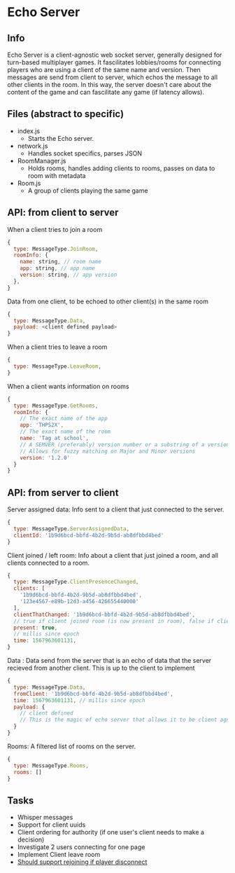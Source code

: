 # Echo Server

## Info

Echo Server is a client-agnostic web socket server, generally designed for turn-based multiplayer games. It fascilitates lobbies/rooms for connecting players who are using a client of the same name and version. Then messages are send from client to server, which echos the message to all other clients in the room. In this way, the server doesn't care about the content of the game and can fascilitate any game (if latency allows).

## Files (abstract to specific)

- index.js
  - Starts the Echo server.
- network.js
  - Handles socket specifics, parses JSON
- RoomManager.js
  - Holds rooms, handles adding clients to rooms, passes on data to room with metadata
- Room.js
  - A group of clients playing the same game

## API: from client to server

When a client tries to join a room

```js
{
  type: MessageType.JoinRoom,
  roomInfo: {
    name: string, // room name
    app: string, // app name
    version: string, // app version
  },
}
```

Data from one client, to be echoed to other client(s) in the same room

```js
{
  type: MessageType.Data,
  payload: <client defined payload>
}
```

When a client tries to leave a room

```js
{
  type: MessageType.LeaveRoom,
}
```

When a client wants information on rooms

```js
{
  type: MessageType.GetRooms,
  roomInfo: {
    // The exact name of the app
    app: 'THPS2X',
    // The exact name of the room
    name: 'Tag at school',
    // A SEMVER (preferably) version number or a substring of a version number.
    // Allows for fuzzy matching on Major and Minor versions
    version: '1.2.0'
  }
}
```

## API: from server to client

Server assigned data: Info sent to a client that just connected to the server.

```js
{
  type: MessageType.ServerAssignedData,
  clientId: '1b9d6bcd-bbfd-4b2d-9b5d-ab8dfbbd4bed'
}
```

Client joined / left room: Info about a client that just joined a room, and all clients connected to a room.

```js
{
  type: MessageType.ClientPresenceChanged,
  clients: [
    '1b9d6bcd-bbfd-4b2d-9b5d-ab8dfbbd4bed',
    '123e4567-e89b-12d3-a456-426655440000'
  ],
  clientThatChanged: '1b9d6bcd-bbfd-4b2d-9b5d-ab8dfbbd4bed',
  // true if client joined room (is now present in room), false if client left room (is no longer present in room)
  present: true,
  // millis since epoch
  time: 1567963601131,
}
```

Data : Data send from the server that is an echo of data that the server recieved from another client. This is up to the client to implement

```js
{
  type: MessageType.Data,
  fromClient: '1b9d6bcd-bbfd-4b2d-9b5d-ab8dfbbd4bed',
  time: 1567963601131, // millis since epoch
  payload: {
    // client defined
    // This is the magic of echo server that allows it to be client agnostic
  }
}
```

Rooms: A filtered list of rooms on the server.

```js
{
  type: MessageType.Rooms,
  rooms: []
}
```

## Tasks

- Whisper messages
- Support for client uuids
- Client ordering for authority (if one user's client needs to make a decision)
- Investigate 2 users connecting for one page
- Implement Client leave room
- [Should support rejoining if player disconnect](https://github.com/websockets/ws#how-to-detect-and-close-broken-connections)
